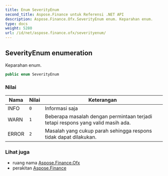 ```yaml
---
title: Enum SeverityEnum
second_title: Aspose.Finance untuk Referensi .NET API
description: Aspose.Finance.Ofx.SeverityEnum enum. Keparahan enum.
type: docs
weight: 5280
url: /id/net/aspose.finance.ofx/severityenum/
---
```

## SeverityEnum enumeration

Keparahan enum.

```csharp
public enum SeverityEnum
```

### Nilai

| Nama | Nilai | Keterangan |
| --- | --- | --- |
| INFO | `0` | Informasi saja |
| WARN | `1` | Beberapa masalah dengan permintaan terjadi tetapi respons yang valid masih ada. |
| ERROR | `2` | Masalah yang cukup parah sehingga respons tidak dapat dilakukan. |

### Lihat juga

* ruang nama [Aspose.Finance.Ofx](../../aspose.finance.ofx/)
* perakitan [Aspose.Finance](../../)



